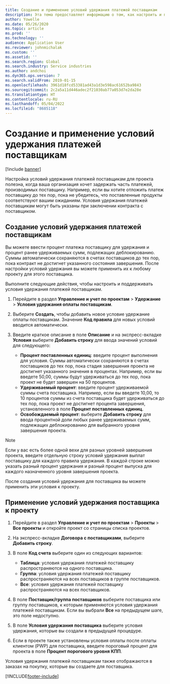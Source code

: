 ```yaml
---
title: Создание и применение условий удержания платежей поставщикам
description: Эта тема предоставляет информацию о том, как настроить и поддерживать условия удержания платежей поставщикам.
author: Yowelle
ms.date: 05/26/2020
ms.topic: article
ms.prod: ''
ms.technology: ''
audience: Application User
ms.reviewer: johnmichalak
ms.custom: ''
ms.assetid: ''
ms.search.region: Global
ms.search.industry: Service industries
ms.author: andchoi
ms.dyn365.ops.version: 7
ms.search.validFrom: 2019-01-15
ms.openlocfilehash: 3961d18fcd53381ad43a1d3e598ac61652ba9843
ms.sourcegitcommit: 2c2a5a11d446adec2f21030ab77a053d7e2da28e
ms.translationtype: HT
ms.contentlocale: ru-RU
ms.lasthandoff: 05/04/2022
ms.locfileid: "8685118"
---
```

# <a name="create-and-apply-vendor-payment-retention-terms"></a>Создание и применение условий удержания платежей поставщикам

[!include [banner](../includes/banner.md)] 

Настройка условий удержания платежей поставщикам для проекта полезна, когда ваша организация хочет задержать часть платежей, производимых поставщику. Например, если вы хотите отложить платеж поставщику до тех пор, пока не убедитесь, что поставленные продукты соответствуют вашим ожиданиям. Условия удержания платежей поставщикам могут быть указаны при заключении контракта с поставщиком.

## <a name="create-vendor-payment-retention-terms"></a>Создание условий удержания платежей поставщикам

Вы можете ввести процент платежа поставщику для удержания и процент ранее удерживаемых сумм, подлежащих деблокированию. Суммы автоматически сохраняются в счетах поставщиков до тех пор, пока контракт не достигнет указанного состояния завершения. После настройки условий удержания вы можете применить их к любому проекту для этого поставщика.

Выполните следующие действия, чтобы настроить и поддерживать условия удержания платежей поставщикам. 

1. Перейдите в раздел **Управление и учет по проектам** > **Удержание** > **Условия удержания оплаты поставщикам**.
2. Выберите **Создать**, чтобы добавить новое условие удержание оплаты поставщикам. Значение **Код правила** для новых условий вводится автоматически. 
3. Введите краткое описание в поле **Описание** и на экспресс-вкладке **Условия** выберите **Добавить строку** для ввода значений условий для следующего:

   - **Процент поставленных единиц**: введите процент выполнения для условия. Суммы автоматически сохраняются в счетах поставщиков до тех пор, пока стадия завершения проекта не достигнет указанного значения в процентах. Например, если вы введете 50,00, суммы будут удерживаться до тех пор, пока проект не будет завершен на 50 процентов.
   - **Удерживаемый процент**: введите процент удерживаемой суммы счета поставщика. Например, если вы введете 10,00, то 10 процентов суммы из счета поставщика будет удерживаться до тех пор, пока проект не достигнет процента завершения, установленного в поле **Процент поставленных единиц**.
   - **Освобождаемый процент**: выберите **Добавить строку** для ввода процентной доли любых ранее удерживаемых сумм, подлежащих деблокированию для выбранного уровня завершения проекта.

> [!NOTE]
> Если у вас есть более одной вехи для разных уровней завершения проекта, введите отдельную строку условий удержания выплат поставщику для каждого правила удержания. В каждой строке можно указать разный процент удержания и разный процент выпуска для каждого назначенного уровня завершения проекта.

После создания условий удержания для поставщика вы можете применить эти условия к проекту.

## <a name="apply-vendor-retention-terms-to-a-project"></a>Применение условий удержания поставщика к проекту

1. Перейдите в раздел **Управление и учет по проектам** > **Проекты** > **Все проекты** и откройте проект со страницы списка проектов.
2. На экспресс-вкладке **Договора с поставщиками**, выберите **Добавить строку**.
3. В поле **Код счета** выберите один из следующих вариантов: 

   - **Таблица**: условия удержания платежей поставщику распространяются на одного поставщика.
   - **Группа**: условия удержания платежей поставщику распространяются на всех поставщиков в группе поставщиков.
   - **Все**: условия удержания платежей поставщику распространяются на всех поставщиков.

4. В поле **Поставщик/группа поставщиков** выберите поставщика или группу поставщиков, к которым применяются условия удержания платежей поставщикам. Если вы выбрали **Все** на предыдущем шаге, это поле недоступно.
5. В поле **Условия удержания поставщика** выберите условия удержания, которые вы создали в предыдущей процедуре.
6. Если в проекте также установлены условия оплаты после оплаты клиентом (PWP) для поставщика, введите пороговый процент для проекта в поле **Процент порогового уровня КПП**.

Условия удержания платежей поставщикам также отображаются в заказах на покупку, которые вы создаете для поставщика.


[!INCLUDE[footer-include](../includes/footer-banner.md)]